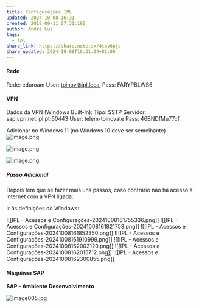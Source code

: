 ```yaml
---
title: Configurações IPL
updated: 2024-10-08 16:31
created: 2018-09-11 07:31:19Z
author: André Luz
tags:
  - ipl
share_link: https://share.note.sx/4tov6pjc
share_updated: 2024-10-08T16:31:04+01:00
---
```


#### Rede

Rede: eduroam
User: [toinov@ipl.local](mailto:toinov@ipl.local)
Pass: FARYPBLWS6

#### VPN

Dados da VPN (Windows Built-In):
Tipo: SSTP
Servidor: sap.vpn.net.ipl.pt:60443
User: telem-toinovate
Pass: 46BNDfMu77cf

Adicionar no Windows 11 (no Windows 10 deve ser semelhante)
![image.png](image-43.png)

![image.png](image-41.png)

![image.png](image-42.png)

##### Passo Adicional

Depois tem que se fazer mais uns passos, caso contrário não há acesso à internet com a VPN ligada:

Ir às definições do Windows:

![[IPL - Acessos e Configurações-20241008161755336.png]]
![[IPL - Acessos e Configurações-20241008161821753.png]]
![[IPL - Acessos e Configurações-20241008161852350.png]]
![[IPL - Acessos e Configurações-20241008161910999.png]]
![[IPL - Acessos e Configurações-20241008162002120.png]]
![[IPL - Acessos e Configurações-20241008162015712.png]]
![[IPL - Acessos e Configurações-20241008162300855.png]]



#### Máquinas SAP

**SAP - Ambiente Desenvolvimento**

![image005.jpg](image005.jpg)